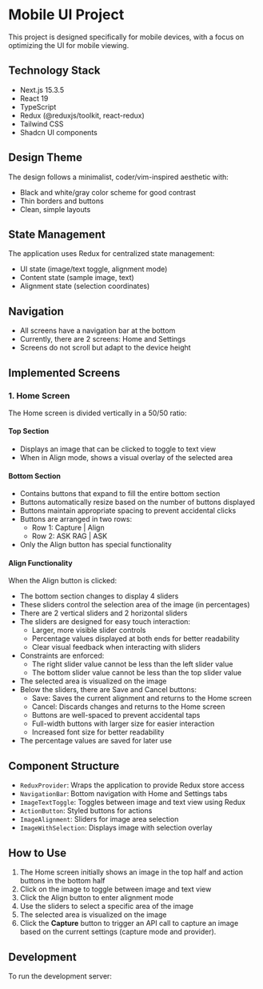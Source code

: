 # Mobile UI Project

This project is designed specifically for mobile devices, with a focus on optimizing the UI for mobile viewing.

## Technology Stack

- Next.js 15.3.5
- React 19
- TypeScript
- Redux (@reduxjs/toolkit, react-redux)
- Tailwind CSS
- Shadcn UI components

## Design Theme

The design follows a minimalist, coder/vim-inspired aesthetic with:

- Black and white/gray color scheme for good contrast
- Thin borders and buttons
- Clean, simple layouts

## State Management

The application uses Redux for centralized state management:

- UI state (image/text toggle, alignment mode)
- Content state (sample image, text)
- Alignment state (selection coordinates)

## Navigation

- All screens have a navigation bar at the bottom
- Currently, there are 2 screens: Home and Settings
- Screens do not scroll but adapt to the device height

## Implemented Screens

### 1. Home Screen

The Home screen is divided vertically in a 50/50 ratio:

#### Top Section

- Displays an image that can be clicked to toggle to text view
- When in Align mode, shows a visual overlay of the selected area

#### Bottom Section

- Contains buttons that expand to fill the entire bottom section
- Buttons automatically resize based on the number of buttons displayed
- Buttons maintain appropriate spacing to prevent accidental clicks
- Buttons are arranged in two rows:
  - Row 1: Capture | Align
  - Row 2: ASK RAG | ASK
- Only the Align button has special functionality

#### Align Functionality

When the Align button is clicked:

- The bottom section changes to display 4 sliders
- These sliders control the selection area of the image (in percentages)
- There are 2 vertical sliders and 2 horizontal sliders
- The sliders are designed for easy touch interaction:
  - Larger, more visible slider controls
  - Percentage values displayed at both ends for better readability
  - Clear visual feedback when interacting with sliders
- Constraints are enforced:
  - The right slider value cannot be less than the left slider value
  - The bottom slider value cannot be less than the top slider value
- The selected area is visualized on the image
- Below the sliders, there are Save and Cancel buttons:
  - Save: Saves the current alignment and returns to the Home screen
  - Cancel: Discards changes and returns to the Home screen
  - Buttons are well-spaced to prevent accidental taps
  - Full-width buttons with larger size for easier interaction
  - Increased font size for better readability
- The percentage values are saved for later use

## Component Structure

- `ReduxProvider`: Wraps the application to provide Redux store access
- `NavigationBar`: Bottom navigation with Home and Settings tabs
- `ImageTextToggle`: Toggles between image and text view using Redux
- `ActionButton`: Styled buttons for actions
- `ImageAlignment`: Sliders for image area selection
- `ImageWithSelection`: Displays image with selection overlay

## How to Use

1. The Home screen initially shows an image in the top half and action buttons in the bottom half
2. Click on the image to toggle between image and text view
3. Click the Align button to enter alignment mode
4. Use the sliders to select a specific area of the image
5. The selected area is visualized on the image
6. Click the **Capture** button to trigger an API call to capture an image based on the current settings (capture mode and provider).

## Development

To run the development server: